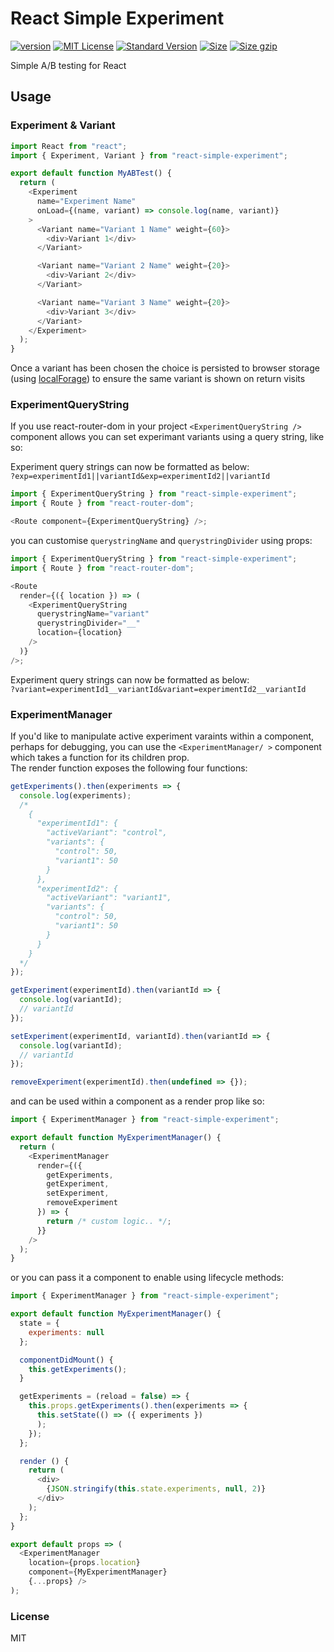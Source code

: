 # React Simple Experiment

[![version][version]](http://npm.im/react-simple-experiment)
[![MIT License][mit license]](http://opensource.org/licenses/MIT)
[![Standard Version][standard version]](https://github.com/conventional-changelog/standard-version)
[![Size][size]](https://unpkg.com/react-simple-experiment)
[![Size gzip][size gzip]](https://unpkg.com/react-simple-experiment)

Simple A/B testing for React

## Usage

### Experiment & Variant

```js
import React from "react";
import { Experiment, Variant } from "react-simple-experiment";

export default function MyABTest() {
  return (
    <Experiment
      name="Experiment Name"
      onLoad={(name, variant) => console.log(name, variant)}
    >
      <Variant name="Variant 1 Name" weight={60}>
        <div>Variant 1</div>
      </Variant>

      <Variant name="Variant 2 Name" weight={20}>
        <div>Variant 2</div>
      </Variant>

      <Variant name="Variant 3 Name" weight={20}>
        <div>Variant 3</div>
      </Variant>
    </Experiment>
  );
}
```

Once a variant has been chosen the choice is persisted to browser storage (using [localForage]) to ensure the same variant is shown on return visits

### ExperimentQueryString

If you use react-router-dom in your project `<ExperimentQueryString />` component allows you can set experimant variants using a query string, like so:

Experiment query strings can now be formatted as below:  
`?exp=experimentId1||variantId&exp=experimentId2||variantId`

```js
import { ExperimentQueryString } from "react-simple-experiment";
import { Route } from "react-router-dom";

<Route component={ExperimentQueryString} />;
```

you can customise `querystringName` and `querystringDivider` using props:

```js
import { ExperimentQueryString } from "react-simple-experiment";
import { Route } from "react-router-dom";

<Route
  render={({ location }) => (
    <ExperimentQueryString
      querystringName="variant"
      querystringDivider="__"
      location={location}
    />
  )}
/>;
```

Experiment query strings can now be formatted as below:  
`?variant=experimentId1__variantId&variant=experimentId2__variantId`

### ExperimentManager

If you'd like to manipulate active experiment varaints within a component, perhaps for debugging, you can use the `<ExperimentManager/ >` component which takes a function for its children prop.  
The render function exposes the following four functions:

```js
getExperiments().then(experiments => {
  console.log(experiments);
  /*
    {
      "experimentId1": {
        "activeVariant": "control",
        "variants": {
          "control": 50,
          "variant1": 50
        }
      },
      "experimentId2": {
        "activeVariant": "variant1",
        "variants": {
          "control": 50,
          "variant1": 50
        }
      }
    }
  */
});

getExperiment(experimentId).then(variantId => {
  console.log(variantId);
  // variantId
});

setExperiment(experimentId, variantId).then(variantId => {
  console.log(variantId);
  // variantId
});

removeExperiment(experimentId).then(undefined => {});
```

and can be used within a component as a render prop like so:

```js
import { ExperimentManager } from "react-simple-experiment";

export default function MyExperimentManager() {
  return (
    <ExperimentManager
      render={({
        getExperiments,
        getExperiment,
        setExperiment,
        removeExperiment
      }) => {
        return /* custom logic.. */;
      }}
    />
  );
}
```

or you can pass it a component to enable using lifecycle methods:

```js
import { ExperimentManager } from "react-simple-experiment";

export default function MyExperimentManager() {
  state = {
    experiments: null
  };

  componentDidMount() {
    this.getExperiments();
  }

  getExperiments = (reload = false) => {
    this.props.getExperiments().then(experiments => {
      this.setState(() => ({ experiments })
      );
    });
  };

  render () {
    return (
      <div>
        {JSON.stringify(this.state.experiments, null, 2)}
      </div>
    );
  };
}

export default props => (
  <ExperimentManager
    location={props.location}
    component={MyExperimentManager}
    {...props} />
);
```

### License

MIT

[version]: https://img.shields.io/npm/v/react-simple-experiment.svg
[mit license]: https://img.shields.io/npm/l/react-simple-experiment.svg
[standard version]: https://img.shields.io/badge/release-standard%20version-brightgreen.svg
[size]: https://badges.herokuapp.com/size/npm/react-simple-experiment
[size gzip]: https://badges.herokuapp.com/size/npm/react-simple-experiment?gzip=true
[localforage]: https://github.com/localForage/localForage
